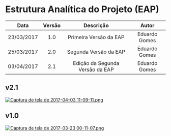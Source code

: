 # Estrutura Analítica do Projeto (EAP)

| Data | Versão | Descrição | Autor |
|:----:|:------:|:---------:|:-----:|
|23/03/2017|1.0|Primeira Versão da EAP|Eduardo Gomes|
|25/03/2017|2.0|Segunda Versão da EAP|Eduardo Gomes|
|03/04/2017|2.1|Edição da Segunda Versão da EAP|Eduardo Gomes|

## v2.1
[![Captura de tela de 2017-04-03 11-09-11.png](https://s23.postimg.org/u9jwd3hij/Captura_de_tela_de_2017-04-03_11-09-11.png)](https://postimg.org/image/oy4zsdvfr/)


## v1.0

[![Captura de tela de 2017-03-23 00-11-07.png](https://s14.postimg.org/9c1fyowkx/Captura_de_tela_de_2017_03_23_00_11_07.png)](https://postimg.org/image/stw3emtil/)